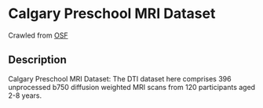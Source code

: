# Calgary Preschool MRI Dataset

Crawled from [OSF](https://osf.io/axz5r/)

## Description

Calgary Preschool MRI Dataset: The DTI dataset here comprises 396 unprocessed b750 diffusion weighted MRI scans from 120 participants aged 2-8 years.